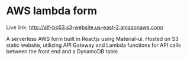 # AWS lambda form

Live link: http://alf-bp53.s3-website.us-east-2.amazonaws.com/

A serverless AWS form built in Reactjs using Material-ui. Hosted on S3 static website, utilizing API Gateway and Lambda functions for API calls between the front end and a DynamoDB table.

